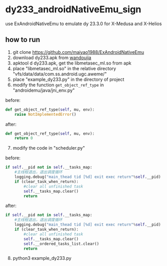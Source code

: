 # dy233_androidNativeEmu_sign
use ExAndroidNativeEmu to emulate dy 23.3.0 for X-Medusa and X-Helios

## how to run
1. git clone https://github.com/maiyao1988/ExAndroidNativeEmu
2. download dy233.apk from [wandoujia](https://www.wandoujia.com/apps/7461948/history_v230301)
3. apktool d dy233.apk, get the libmetasec_ml.so from apk
4. place "libmetasec_ml.so" in the relative directory "vfs/data/data/com.ss.android.ugc.aweme/"
5. place "example_dy233.py" in the directory of project
6. modify the function `get_object_ref_type` in "androidemu/java/jni_env.py"

before:
```python
def get_object_ref_type(self, mu, env):
    raise NotImplementedError()
```
after:
```python
def get_object_ref_type(self, mu, env):
    return 0
```
7. modify the code in "scheduler.py"

before:
```python
if self.__pid not in self.__tasks_map:
    #主线程退出，退出调度循环
    logging.debug("main_thead tid [%d] exit exec return"%self.__pid)
    if (clear_task_when_return):
        #clear all unfinished task
        self.__tasks_map.clear()
        return
```
after:
```python
if self.__pid not in self.__tasks_map:
    #主线程退出，退出调度循环
    logging.debug("main_thead tid [%d] exit exec return"%self.__pid)
    if (clear_task_when_return):
        #clear all unfinished task
        self.__tasks_map.clear()
        self.__ordered_tasks_list.clear()
        return
```

8. python3 example_dy233.py